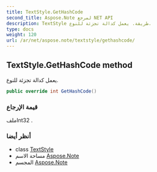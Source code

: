 ```yaml
---
title: TextStyle.GetHashCode
second_title: Aspose.Note لمرجع NET API
description: TextStyle طريقة. يعمل كدالة تجزئة للنوع.
type: docs
weight: 120
url: /ar/net/aspose.note/textstyle/gethashcode/
---
```

## TextStyle.GetHashCode method

يعمل كدالة تجزئة للنوع.

```csharp
public override int GetHashCode()
```

### قيمة الإرجاع

ملفInt32 .

### أنظر أيضا

* class [TextStyle](../)
* مساحة الاسم [Aspose.Note](../../textstyle/)
* المجسم [Aspose.Note](../../../)


